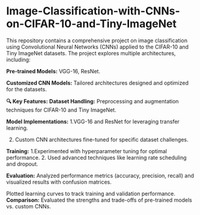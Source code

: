 # Image-Classification-with-CNNs-on-CIFAR-10-and-Tiny-ImageNet
This repository contains a comprehensive project on image classification using Convolutional Neural Networks (CNNs) applied to the CIFAR-10 and Tiny ImageNet datasets. The project explores multiple architectures, including:

**Pre-trained Models:** VGG-16, ResNet.

**Customized CNN Models:** Tailored architectures designed and optimized for the datasets.

**🔍 Key Features:**
**Dataset Handling:** Preprocessing and augmentation techniques for CIFAR-10 and Tiny ImageNet.

**Model Implementations:**
  1.VGG-16 and ResNet for leveraging transfer learning.
  
  2. Custom CNN architectures fine-tuned for specific dataset challenges.
  
**Training:**
  1.Experimented with hyperparameter tuning for optimal performance.
  2. Used advanced techniques like learning rate scheduling and dropout.
  
**Evaluation:**
  Analyzed performance metrics (accuracy, precision, recall) and visualized results with confusion matrices.
  
  Plotted learning curves to track training and validation performance.
**Comparison:**
Evaluated the strengths and trade-offs of pre-trained models vs. custom CNNs.
